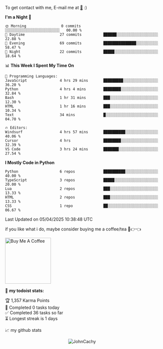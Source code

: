 To get contact with me, E-mail me at [📧](mailto:johncachy@amiverse.uk) :)


<!--START_SECTION:waka-->
**I'm a Night 🦉** 

```text
🌞 Morning                0 commits           ░░░░░░░░░░░░░░░░░░░░░░░░░   00.00 % 
🌆 Daytime                27 commits          ██████░░░░░░░░░░░░░░░░░░░   22.88 % 
🌃 Evening                69 commits          ███████████████░░░░░░░░░░   58.47 % 
🌙 Night                  22 commits          █████░░░░░░░░░░░░░░░░░░░░   18.64 % 
```


📊 **This Week I Spent My Time On** 

```text
💬 Programming Languages: 
JavaScript               4 hrs 29 mins       █████████░░░░░░░░░░░░░░░░   36.20 % 
Python                   4 hrs 4 mins        ████████░░░░░░░░░░░░░░░░░   32.84 % 
Bash                     1 hr 31 mins        ███░░░░░░░░░░░░░░░░░░░░░░   12.30 % 
HTML                     1 hr 16 mins        ███░░░░░░░░░░░░░░░░░░░░░░   10.34 % 
Text                     34 mins             █░░░░░░░░░░░░░░░░░░░░░░░░   04.70 % 

🔥 Editors: 
Windsurf                 4 hrs 57 mins       ██████████░░░░░░░░░░░░░░░   40.06 % 
Cursor                   4 hrs               ████████░░░░░░░░░░░░░░░░░   32.39 % 
VS Code                  3 hrs 24 mins       ███████░░░░░░░░░░░░░░░░░░   27.54 % 
```

**I Mostly Code in Python** 

```text
Python                   6 repos             ██████████░░░░░░░░░░░░░░░   40.00 % 
TypeScript               3 repos             █████░░░░░░░░░░░░░░░░░░░░   20.00 % 
Lua                      2 repos             ███░░░░░░░░░░░░░░░░░░░░░░   13.33 % 
HTML                     2 repos             ███░░░░░░░░░░░░░░░░░░░░░░   13.33 % 
CSS                      1 repo              ██░░░░░░░░░░░░░░░░░░░░░░░   06.67 % 
```




 Last Updated on 05/04/2025 10:38:48 UTC
<!--END_SECTION:waka-->

if you like what i do, maybe consider buying me a coffee/tea 🥺👉👈

<a href="https://buymeacoffee.com/johncachy" target="_blank"><img src="https://cdn.buymeacoffee.com/buttons/v2/default-red.png" alt="Buy Me A Coffee" width="150" ></a>

🚧 **my todoist stats:**

<!-- TODO-IST:START -->
🏆  1,357 Karma Points           
🌸  Completed 0 tasks today           
✅  Completed 36 tasks so far           
⏳  Longest streak is 1 days
<!-- TODO-IST:END -->

📈 my github stats

<p align="center"> <img src="https://github-readme-stats.vercel.app/api?username=chinshunyu&show_icons=true&theme=gotham" alt="JohnCachy" />




